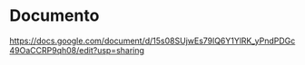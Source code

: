 # Documento
https://docs.google.com/document/d/15s08SUjwEs79lQ6Y1YlRK_yPndPDGc49OaCCRP9qh08/edit?usp=sharing